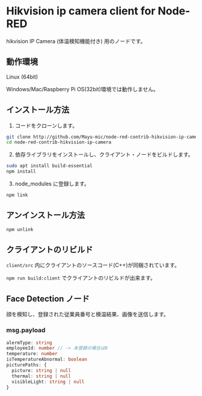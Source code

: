 # Hikvision ip camera client for Node-RED

hikvision IP Camera (体温検知機能付き) 用のノードです。

## 動作環境

Linux (64bit)

Windows/Mac/Raspberry Pi OS(32bit)環境では動作しません。

## インストール方法

1. コードをクローンします。

```bash
git clone http://github.com/Mayu-mic/node-red-contrib-hikvision-ip-camera.git
cd node-red-contrib-hikvision-ip-camera
```

2. 依存ライブラリをインストールし、クライアント・ノードをビルドします。

```bash
sudo apt install build-essential
npm install
```

3. node_modules に登録します。

```bash
npm link
```

## アンインストール方法

```bash
npm unlink
```

## クライアントのリビルド

`client/src` 内にクライアントのソースコード(C++)が同梱されています。

`npm run build:client` でクライアントのリビルドが出来ます。

## Face Detection ノード

顔を検知し、登録された従業員番号と検温結果、画像を送信します。

### msg.payload

```ts
alermType: string
employeeId: number // -> 未登録の場合は0
temperature: number
isTemperatureAbnormal: boolean
picturePaths: {
  picture: string | null
  thermal: string | null
  visibleLight: string | null
}
```

